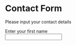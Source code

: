 <!DOCTYPE html>
<html>
   <head>
   
   </head>
<body>  
   <h1>Contact Form</h1>
   <p>Please input your contact details</p>
  <form>  
     Enter your first name  <br>  
    <input type="text" name="username">  
  </form>  
</form>
</body>
</html>
